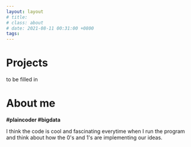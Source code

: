 ```yaml
---
layout: layout
# title: 
# class: about
# date: 2021-08-11 00:31:00 +0800
tags:
---
```



# Projects
to be filled in
 
# About me
**\#plaincoder \#bigdata**

I think the code is cool and fascinating everytime when I run the program and think about how the 0's and 1's are implementing our ideas.


